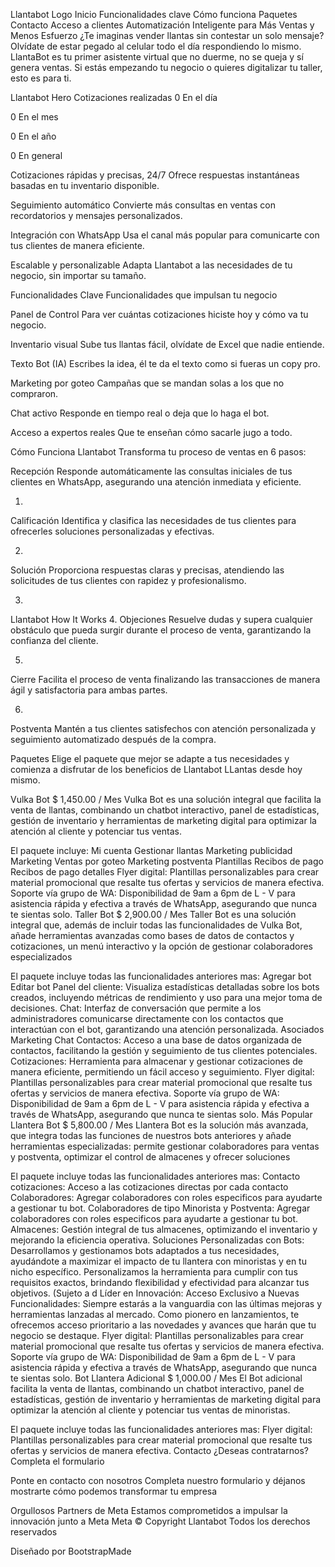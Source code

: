 Llantabot Logo
Inicio
Funcionalidades clave
Cómo funciona
Paquetes
Contacto
Acceso a clientes
Automatización Inteligente para Más Ventas y Menos Esfuerzo
¿Te imaginas vender llantas sin contestar un solo mensaje?
Olvídate de estar pegado al celular todo el día respondiendo lo mismo. LlantaBot es tu primer asistente virtual que no duerme, no se queja y sí genera ventas. Si estás empezando tu negocio o quieres digitalizar tu taller, esto es para ti.

Llantabot Hero
Cotizaciones realizadas
0
En el día

0
En el mes

0
En el año

0
En general

Cotizaciones rápidas y precisas, 24/7
Ofrece respuestas instantáneas basadas en tu inventario disponible.

Seguimiento automático
Convierte más consultas en ventas con recordatorios y mensajes personalizados.

Integración con WhatsApp
Usa el canal más popular para comunicarte con tus clientes de manera eficiente.

Escalable y personalizable
Adapta Llantabot a las necesidades de tu negocio, sin importar su tamaño.

Funcionalidades Clave
Funcionalidades que impulsan tu negocio

Panel de Control
Para ver cuántas cotizaciones hiciste hoy y cómo va tu negocio.

Inventario visual
Sube tus llantas fácil, olvídate de Excel que nadie entiende.

Texto Bot (IA)
Escribes la idea, él te da el texto como si fueras un copy pro.

Marketing por goteo
Campañas que se mandan solas a los que no compraron.

Chat activo
Responde en tiempo real o deja que lo haga el bot.

Acceso a expertos reales
Que te enseñan cómo sacarle jugo a todo.

Cómo Funciona Llantabot
Transforma tu proceso de ventas en 6 pasos:

Recepción
Responde automáticamente las consultas iniciales de tus clientes en WhatsApp, asegurando una atención inmediata y eficiente.

1.
Calificación
Identifica y clasifica las necesidades de tus clientes para ofrecerles soluciones personalizadas y efectivas.

2.
Solución
Proporciona respuestas claras y precisas, atendiendo las solicitudes de tus clientes con rapidez y profesionalismo.

3.
Llantabot How It Works
4.
Objeciones
Resuelve dudas y supera cualquier obstáculo que pueda surgir durante el proceso de venta, garantizando la confianza del cliente.

5.
Cierre
Facilita el proceso de venta finalizando las transacciones de manera ágil y satisfactoria para ambas partes.

6.
Postventa
Mantén a tus clientes satisfechos con atención personalizada y seguimiento automatizado después de la compra.


Paquetes
Elige el paquete que mejor se adapte a tus necesidades y comienza a disfrutar de los beneficios de Llantabot LLantas desde hoy mismo.

Vulka Bot
$ 1,450.00 / Mes
Vulka Bot es una solución integral que facilita la venta de llantas, combinando un chatbot interactivo, panel de estadísticas, gestión de inventario y herramientas de marketing digital para optimizar la atención al cliente y potenciar tus ventas.

El paquete incluye:
Mi cuenta
Gestionar llantas
Marketing publicidad
Marketing Ventas por goteo
Marketing postventa
Plantillas
Recibos de pago
Recibos de pago detalles
Flyer digital: Plantillas personalizables para crear material promocional que resalte tus ofertas y servicios de manera efectiva.
Soporte vía grupo de WA: Disponibilidad de 9am a 6pm de L - V para asistencia rápida y efectiva a través de WhatsApp, asegurando que nunca te sientas solo.
Taller Bot
$ 2,900.00 / Mes
Taller Bot es una solución integral que, además de incluir todas las funcionalidades de Vulka Bot, añade herramientas avanzadas como bases de datos de contactos y cotizaciones, un menú interactivo y la opción de gestionar colaboradores especializados

El paquete incluye todas las funcionalidades anteriores mas:
Agregar bot
Editar bot
Panel del cliente: Visualiza estadísticas detalladas sobre los bots creados, incluyendo métricas de rendimiento y uso para una mejor toma de decisiones.
Chat: Interfaz de conversación que permite a los administradores comunicarse directamente con los contactos que interactúan con el bot, garantizando una atención personalizada.
Asociados
Marketing Chat
Contactos: Acceso a una base de datos organizada de contactos, facilitando la gestión y seguimiento de tus clientes potenciales.
Cotizaciones: Herramienta para almacenar y gestionar cotizaciones de manera eficiente, permitiendo un fácil acceso y seguimiento.
Flyer digital: Plantillas personalizables para crear material promocional que resalte tus ofertas y servicios de manera efectiva.
Soporte vía grupo de WA: Disponibilidad de 9am a 6pm de L - V para asistencia rápida y efectiva a través de WhatsApp, asegurando que nunca te sientas solo.
Más Popular
Llantera Bot
$ 5,800.00 / Mes
Llantera Bot es la solución más avanzada, que integra todas las funciones de nuestros bots anteriores y añade herramientas especializadas: permite gestionar colaboradores para ventas y postventa, optimizar el control de almacenes y ofrecer soluciones

El paquete incluye todas las funcionalidades anteriores mas:
Contacto cotizaciones: Acceso a las cotizaciones directas por cada contacto
Colaboradores: Agregar colaboradores con roles especificos para ayudarte a gestionar tu bot.
Colaboradores de tipo Minorista y Postventa: Agregar colaboradores con roles especificos para ayudarte a gestionar tu bot.
Almacenes: Gestión integral de tus almacenes, optimizando el inventario y mejorando la eficiencia operativa.
Soluciones Personalizadas con Bots: Desarrollamos y gestionamos bots adaptados a tus necesidades, ayudándote a maximizar el impacto de tu llantera con minoristas y en tu nicho específico. Personalizamos la herramienta para cumplir con tus requisitos exactos, brindando flexibilidad y efectividad para alcanzar tus objetivos. (Sujeto a d
Líder en Innovación: Acceso Exclusivo a Nuevas Funcionalidades: Siempre estarás a la vanguardia con las últimas mejoras y herramientas lanzadas al mercado. Como pionero en lanzamientos, te ofrecemos acceso prioritario a las novedades y avances que harán que tu negocio se destaque.
Flyer digital: Plantillas personalizables para crear material promocional que resalte tus ofertas y servicios de manera efectiva.
Soporte vía grupo de WA: Disponibilidad de 9am a 6pm de L - V para asistencia rápida y efectiva a través de WhatsApp, asegurando que nunca te sientas solo.
Bot Llantera Adicional
$ 1,000.00 / Mes
El Bot adicional facilita la venta de llantas, combinando un chatbot interactivo, panel de estadísticas, gestión de inventario y herramientas de marketing digital para optimizar la atención al cliente y potenciar tus ventas de minoristas.

El paquete incluye todas las funcionalidades anteriores mas:
Flyer digital: Plantillas personalizables para crear material promocional que resalte tus ofertas y servicios de manera efectiva.
Contacto
¿Deseas contratarnos? Completa el formulario

Ponte en contacto con nosotros
Completa nuestro formulario y déjanos mostrarte cómo podemos transformar tu empresa


Orgullosos Partners de Meta
Estamos comprometidos a impulsar la innovación junto a Meta
Meta
© Copyright Llantabot Todos los derechos reservados

Diseñado por BootstrapMade


